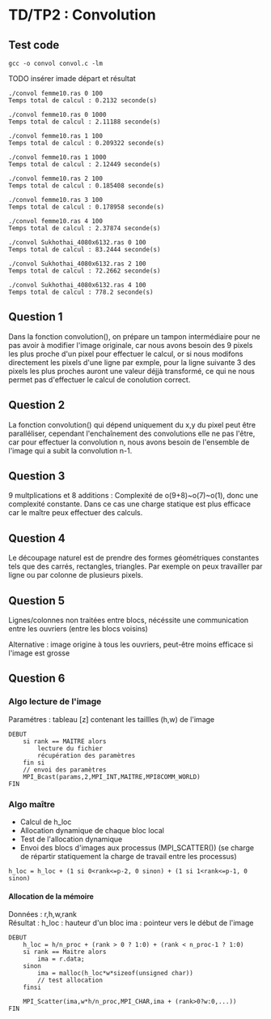 # TD/TP2 : Convolution

## Test code

```
gcc -o convol convol.c -lm
```

TODO insérer imade départ et résultat

```
./convol femme10.ras 0 100
Temps total de calcul : 0.2132 seconde(s) 

./convol femme10.ras 0 1000
Temps total de calcul : 2.11188 seconde(s) 

./convol femme10.ras 1 100
Temps total de calcul : 0.209322 seconde(s) 

./convol femme10.ras 1 1000
Temps total de calcul : 2.12449 seconde(s) 

./convol femme10.ras 2 100
Temps total de calcul : 0.185408 seconde(s) 

./convol femme10.ras 3 100
Temps total de calcul : 0.178958 seconde(s) 

./convol femme10.ras 4 100
Temps total de calcul : 2.37874 seconde(s) 
```

```
./convol Sukhothai_4080x6132.ras 0 100
Temps total de calcul : 83.2444 seconde(s)

./convol Sukhothai_4080x6132.ras 2 100
Temps total de calcul : 72.2662 seconde(s) 

./convol Sukhothai_4080x6132.ras 4 100
Temps total de calcul : 778.2 seconde(s) 
```

## Question 1

Dans la fonction convolution(), on prépare un tampon intermédiaire pour ne pas avoir à modifier l'image originale, car nous avons besoin des 9 pixels les plus proche d'un pixel pour effectuer le calcul, or si nous modifons directement les pixels d'une ligne par exmple, pour la ligne suivante 3 des pixels les plus proches auront une valeur déjjà transformé, ce qui ne nous permet pas d'effectuer le calcul de conolution correct.

## Question 2

La fonction convolution() qui dépend uniquement du x,y du pixel peut être paralléliser, cependant l'enchaînement des convolutions elle ne pas l'être, car pour effectuer la convolution n, nous avons besoin de l'ensemble de l'image qui a subit la convolution n-1.

## Question 3

9 multplications et 8 additions : Complexité de o(9+8)~o(7)~o(1), donc une complexité constante. Dans ce cas une charge statique est plus efficace car le maître peux effectuer des calculs.

## Question 4

Le découpage naturel est de prendre des formes géométriques constantes tels que des carrés, rectangles, triangles. Par exemple on peux travailler par ligne ou par colonne de plusieurs pixels.

## Question 5

Lignes/colonnes non traitées entre blocs, nécéssite une communication entre les ouvriers (entre les blocs voisins)

Alternative : image origine à tous les ouvriers, peut-être moins efficace si l'image est grosse

## Question 6

### Algo lecture de l'image

Paramétres : tableau [z] contenant les taillles (h,w) de l'image

```
DEBUT
	si rank == MAITRE alors
		lecture du fichier
		récupération des paramètres
	fin si
	// envoi des paramètres
	MPI_Bcast(params,2,MPI_INT,MAITRE,MPI8COMM_WORLD)
FIN
```

### Algo maître

  * Calcul de h_loc
  * Allocation dynamique de chaque bloc local
  * Test de l'allocation dynamique
  * Envoi des blocs d'images aux processus (MPI_SCATTER()) (se charge de répartir statiquement la charge de travail entre les processus)

```h_loc = h_loc + (1 si 0<rank<=p-2, 0 sinon) + (1 si 1<rank<=p-1, 0 sinon)```

#### Allocation de la mémoire

Données : r,h,w,rank  
Résultat : h_loc : hauteur d'un bloc
		   ima : pointeur vers le début de l'image

```
DEBUT
	h_loc = h/n_proc + (rank > 0 ? 1:0) + (rank < n_proc-1 ? 1:0)
	si rank == Maitre alors
		ima = r.data;
	sinon
		ima = malloc(h_loc*w*sizeof(unsigned char))
		// test allocation
	finsi

	MPI_Scatter(ima,w*h/n_proc,MPI_CHAR,ima + (rank>0?w:0,...))
FIN
```
